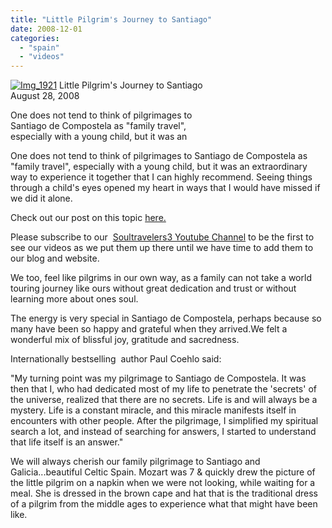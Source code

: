 ```yaml
---
title: "Little Pilgrim's Journey to Santiago"
date: 2008-12-01
categories: 
  - "spain"
  - "videos"
---
```


 [![Img_1921](https://pub-ac94b3f306b24c0dba4238943c97f2e1.r2.dev/img_1921.jpg "Img_1921")](https://pub-ac94b3f306b24c0dba4238943c97f2e1.r2.dev/photos/uncategorized/2008/08/30/img_1921.jpg) Little Pilgrim's Journey to Santiago  
August 28, 2008

One does not tend to think of pilgrimages to  
Santiago de Compostela as "family travel",  
especially with a young child, but it was an

<!--more-->

One does not tend to think of pilgrimages to Santiago de Compostela as "family travel", especially with a young child, but it was an extraordinary way to experience it together that I can highly recommend. Seeing things through a child's eyes opened my heart in ways that I would have missed if we did it alone.

Check out our post on this topic [here.](http://soultravelers3new.local/2008/08/santiago-de-com.html#more)

Please subscribe to our  [Soultravelers3 Youtube Channel](http://www.youtube.com/user/soultravelers3) to be the first to see our videos as we put them up there until we have time to add them to our blog and website.  
  
We too, feel like pilgrims in our own way, as a family can not take a world touring journey like ours without great dedication and trust or without learning more about ones soul.  
  
The energy is very special in Santiago de Compostela, perhaps because so many have been so happy and grateful when they arrived.We felt a wonderful mix of blissful joy, gratitude and sacredness.  
  
Internationally bestselling  author Paul Coehlo said:  
  
"My turning point was my pilgrimage to Santiago de Compostela. It was then that I, who had dedicated most of my life to penetrate the 'secrets' of the universe, realized that there are no secrets. Life is and will always be a mystery. Life is a constant miracle, and this miracle manifests itself in encounters with other people. After the pilgrimage, I simplified my spiritual search a lot, and instead of searching for answers, I started to understand that life itself is an answer."  
  
We will always cherish our family pilgrimage to Santiago and Galicia...beautiful Celtic Spain. Mozart was 7 & quickly drew the picture of the little pilgrim on a napkin when we were not looking, while waiting for a meal. She is dressed in the brown cape and hat that is the traditional dress of a pilgrim from the middle ages to experience what that might have been like.
